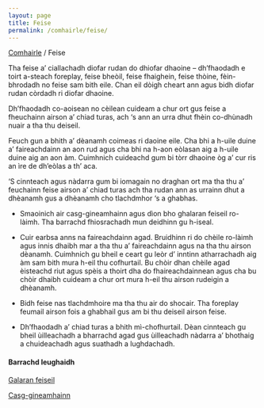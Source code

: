 ```yaml
---
layout: page
title: Feise
permalink: /comhairle/feise/
---
```


[Comhairle]({{site.baseurl}}/comhairle/) / Feise

Tha feise a’ ciallachadh diofar rudan do dhiofar dhaoine – dh’fhaodadh e toirt a-steach foreplay, feise bheòil, feise fhaighein, feise thòine, fèin-bhrodadh no feise sam bith eile. Chan eil dòigh cheart ann agus bidh diofar rudan còrdadh ri diofar dhaoine.

Dh’fhaodadh co-aoisean no cèilean cuideam a chur ort gus feise a fheuchainn airson a’ chiad turas, ach ‘s ann an urra dhut fhèin co-dhùnadh nuair a tha thu deiseil.

Feuch gun a bhith a’ dèanamh coimeas ri daoine eile. Cha bhi a h-uile duine a’ faireachdainn an aon rud agus cha bhi na h-aon eòlasan aig a h-uile duine aig an aon àm. Cuimhnich cuideachd gum bi tòrr dhaoine òg a’ cur ris an ìre de dh’eòlas a th’ aca.

‘S cinnteach agus nàdarra gum bi iomagain no draghan ort ma tha thu a’ feuchainn feise airson a’ chiad turas ach tha rudan ann as urrainn dhut a dhèanamh gus a dhèanamh cho tlachdmhor ‘s a ghabhas.

* Smaoinich air casg-gineamhainn agus dìon bho ghalaran feiseil ro-làimh. Tha barrachd fhiosrachadh mun deidhinn gu h-iseal.

* Cuir earbsa anns na faireachdainn agad. Bruidhinn ri do chèile ro-làimh agus innis dhaibh mar a tha thu a’ faireachdainn agus na tha thu airson dèanamh. Cuimhnich gu bheil e ceart gu leòr d’ inntinn atharrachadh aig àm sam bith mura h-eil thu cofhurtail. Bu chòir dhan chèile agad èisteachd riut agus spèis a thoirt dha do fhaireachdainnean agus cha bu chòir dhaibh cuideam a chur ort mura h-eil thu airson rudeigin a dhèanamh.

* Bidh feise nas tlachdmhoire ma tha thu air do shocair. Tha foreplay feumail airson fois a ghabhail gus am bi thu deiseil airson feise.

* Dh’fhaodadh a’ chiad turas a bhith mì-chofhurtail. Dèan cinnteach gu bheil ùilleachadh a bharrachd agad gus ùilleachadh nàdarra a’ bhothaig a chuideachadh agus suathadh a lughdachadh.

#### Barrachd leughaidh

[Galaran feiseil]({{site.baseurl}}/comhairle/feise/galaran-feiseil/)

[Casg-gineamhainn]({{site.baseurl}}/comhairle/feise/casg-gineamhainn/)
